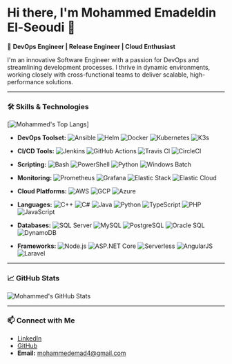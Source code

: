 # Hi there, I'm Mohammed Emadeldin El-Seoudi 👋

🚀 **DevOps Engineer | Release Engineer | Cloud Enthusiast**

I'm an innovative Software Engineer with a passion for DevOps and streamlining development processes. I thrive in dynamic environments, working closely with cross-functional teams to deliver scalable, high-performance solutions.

---

### 🛠️ **Skills & Technologies**
[![Mohammed's Top Langs](https://github-readme-stats.vercel.app/api/top-langs/?username=Moemad-711&show_icons=true&theme=radical)]


- **DevOps Toolset:**
  ![Ansible](https://img.shields.io/badge/-Ansible-000?&logo=ansible) ![Helm](https://img.shields.io/badge/-Helm-0F1689?&logo=helm) ![Docker](https://img.shields.io/badge/-Docker-2496ED?&logo=docker) ![Kubernetes](https://img.shields.io/badge/-Kubernetes-326CE5?&logo=kubernetes) ![K3s](https://img.shields.io/badge/-K3c-000000?&logo=k3c)

- **CI/CD Tools:**
  ![Jenkins](https://img.shields.io/badge/-Jenkins-D24939?&logo=jenkins) ![GitHub Actions](https://img.shields.io/badge/-GitHub_Actions-2088FF?&logo=github-actions) ![Travis CI](https://img.shields.io/badge/-Travis_CI-3EAAAF?&logo=travis-ci) ![CircleCI](https://img.shields.io/badge/-CircleCI-343434?&logo=circleci)

- **Scripting:**
  ![Bash](https://img.shields.io/badge/-Bash-4EAA25?&logo=gnu-bash) ![PowerShell](https://img.shields.io/badge/-PowerShell-5391FE?&logo=powershell) ![Python](https://img.shields.io/badge/-Python-3776AB?&logo=python) ![Windows Batch](https://img.shields.io/badge/-Windows%20Batch-0078D6?&logo=windows)

- **Monitoring:**
  ![Prometheus](https://img.shields.io/badge/-Prometheus-E6522C?&logo=prometheus) ![Grafana](https://img.shields.io/badge/-Grafana-F46800?&logo=grafana) ![Elastic Stack](https://img.shields.io/badge/-Elastic_Stack-005571?&logo=elasticsearch) ![Elastic Cloud](https://img.shields.io/badge/-ECK-005571?&logo=elastic-cloud)

- **Cloud Platforms:**
  ![AWS](https://img.shields.io/badge/-AWS-232F3E?&logo=amazon-aws) ![GCP](https://img.shields.io/badge/-Google_Cloud-4285F4?&logo=google-cloud) ![Azure](https://img.shields.io/badge/-Azure-0078D4?&logo=microsoft-azure)

- **Languages:**
  ![C++](https://img.shields.io/badge/-C++-00599C?&logo=cplusplus) ![C#](https://img.shields.io/badge/-C%23-239120?&logo=csharp) ![Java](https://img.shields.io/badge/-Java-007396?&logo=java) ![Python](https://img.shields.io/badge/-Python-3776AB?&logo=python) ![TypeScript](https://img.shields.io/badge/-TypeScript-007ACC?&logo=typescript) ![PHP](https://img.shields.io/badge/-PHP-777BB4?&logo=php) ![JavaScript](https://img.shields.io/badge/-JavaScript-F7DF1E?&logo=javascript)

- **Databases:**
  ![SQL Server](https://img.shields.io/badge/-SQL%20Server-CC2927?&logo=microsoft-sql-server) ![MySQL](https://img.shields.io/badge/-MySQL-4479A1?&logo=mysql) ![PostgreSQL](https://img.shields.io/badge/-PostgreSQL-336791?&logo=postgresql) ![Oracle SQL](https://img.shields.io/badge/-Oracle_SQL-F80000?&logo=oracle) ![DynamoDB](https://img.shields.io/badge/-DynamoDB-4053D6?&logo=amazon-dynamodb)

- **Frameworks:**
  ![Node.js](https://img.shields.io/badge/-Node.js-339933?&logo=node.js) ![ASP.NET Core](https://img.shields.io/badge/-ASP.NET_Core-512BD4?&logo=dotnet) ![Serverless](https://img.shields.io/badge/-Serverless-FD5750?&logo=serverless) ![AngularJS](https://img.shields.io/badge/-AngularJS-E23237?&logo=angularjs) ![Laravel](https://img.shields.io/badge/-Laravel-FF2D20?&logo=laravel)

---

### 📈 **GitHub Stats**

![Mohammed's GitHub Stats](https://github-readme-stats.vercel.app/api?username=Moemad-711&show_icons=true&theme=radical)

---


### 📫 **Connect with Me**

- [LinkedIn](https://www.linkedin.com/in/mohammed-e-el-seoudi-207b89173)
- [GitHub](https://github.com/Moemad-711)
- **Email:** mohammedemad4@gmail.com
